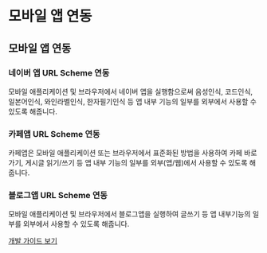 # 모바일 앱 연동

<html lang="ko">
<head>
    <title>NAVER Developers - 모바일 앱 연동 소개</title>
</head>
<body>

<div class="con">
    <div class="h_page_area">
        <h2 class="h_page">모바일 앱 연동</h2>
        <div class="side_menu"></div>
    </div>
    <div class="cont_intro mobile mobile1">
        <h3 class="h_sub">네이버 앱 URL Scheme 연동</h3>
        <p class="p_desc">모바일 애플리케이션 및 브라우저에서 네이버 앱을 실행함으로써 음성인식, 코드인식, 일본어인식, 와인라벨인식, 한자필기인식 등 앱 내부 기능의 일부를 외부에서 사용할 수 있도록 해줍니다.</p>
    </div>
    <div class="cont_intro mobile mobile2">
        <h3 class="h_sub">카페앱 URL Scheme 연동</h3>
        <p class="p_desc">카페앱은 모바일 애플리케이션 또는 브라우저에서 표준화된 방법을 사용하여 카페 바로가기, 게시글 읽기/쓰기 등 앱 내부 기능의 일부를 외부(앱/웹)에서 사용할 수 있도록 해줍니다.</p>
    </div>
    <div class="cont_intro mobile mobile3">
        <h3 class="h_sub">블로그앱 URL Scheme 연동</h3>
        <p class="p_desc">모바일 애플리케이션 및 브라우저에서 블로그앱을 실행하여 글쓰기 등 앱 내부기능의 일부를 외부에서 사용할 수 있도록 해줍니다.</p>
    </div>
    <div class="buttons buttons_center">
        <a class="btn_b_hi" href="/docs/utils/mobileapp">개발 가이드 보기</a>
    </div>
</div>
</body>
</html>
